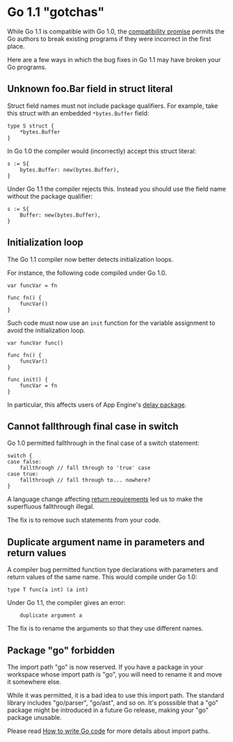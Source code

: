 # Go 1.1 "gotchas"

While Go 1.1 is compatible with Go 1.0, the [compatibility promise](http://golang.org/doc/go1compat.html) permits the Go authors to break existing programs if they were incorrect in the first place.

Here are a few ways in which the bug fixes in Go 1.1 may have broken your Go programs.


## Unknown foo.Bar field in struct literal

Struct field names must not include package qualifiers.
For example, take this struct with an embedded ` *bytes.Buffer ` field:

```
type S struct {
	*bytes.Buffer
}
```

In Go 1.0 the compiler would (incorrectly) accept this struct literal:

```
s := S{
	bytes.Buffer: new(bytes.Buffer),
}
```

Under Go 1.1 the compiler rejects this.
Instead you should use the field name without the package qualifier:

```
s := S{
	Buffer: new(bytes.Buffer),
}
```

## Initialization loop

The Go 1.1 compiler now better detects initialization loops.

For instance, the following code compiled under Go 1.0.

```
var funcVar = fn

func fn() {
	funcVar()
}
```

Such code must now use an ` init ` function for the variable assignment to avoid
the initialization loop.

```
var funcVar func()

func fn() {
	funcVar()
}

func init() {
	funcVar = fn
}
```

In particular, this affects users of App Engine's [delay package](https://developers.google.com/appengine/docs/go/taskqueue/delay).


## Cannot fallthrough final case in switch

Go 1.0 permitted fallthrough in the final case of a switch statement:

```
switch {
case false:
	fallthrough // fall through to 'true' case
case true:
	fallthrough // fall through to... nowhere?
}
```

A language change affecting [return requirements](http://golang.org/doc/go1.1#return) led us to make the superfluous fallthrough illegal.

The fix is to remove such statements from your code.


## Duplicate argument name in parameters and return values

A compiler bug permitted function type declarations with parameters and return values of the same name. This would compile under Go 1.0:

```
type T func(a int) (a int)
```

Under Go 1.1, the compiler gives an error:

```
	duplicate argument a
```

The fix is to rename the arguments so that they use different names.


## Package "go" forbidden

The import path "go" is now reserved. If you have a package in your workspace
whose import path is "go", you will need to rename it and move it somewhere
else.

While it was permitted, it is a bad idea to use this import path.
The standard library includes "go/parser", "go/ast", and so on.
It's posssible that a "go" package might be introduced in a future Go release,
making your "go" package unusable.

Please read [How to write Go code](http://golang.org/doc/code.html) for more
details about import paths.